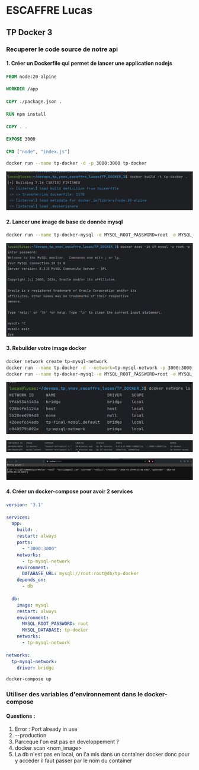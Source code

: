 # ESCAFFRE Lucas

## TP Docker 3

### Recuperer le code source de notre api

#### 1. Créer un Dockerfile qui permet de lancer une application nodejs

```Dockerfile
FROM node:20-alpine

WORKDIR /app

COPY ./package.json .

RUN npm install

COPY . .

EXPOSE 3000

CMD ["node", "index.js"]
```

```bash
docker run --name tp-docker -d -p 3000:3000 tp-docker
```

![img.png](img.png)

#### 2. Lancer une image de base de donnée mysql

```bash
docker run --name tp-docker-mysql -e MYSQL_ROOT_PASSWORD=root -e MYSQL_DATABASE=tp-docker -d mysql:latest
```

![img_1.png](img_1.png)

#### 3. Rebuilder votre image docker 

```bash
docker network create tp-mysql-network
docker run --name tp-docker -d --network=tp-mysql-network -p 3000:3000 tp-docker
docker run --name tp-docker-mysql -e MYSQL_ROOT_PASSWORD=root -e MYSQL_DATABASE=tp-docker -d --network=tp-mysql-network mysql:latest
```

![img_2.png](img_2.png)

![img_3.png](img_3.png)

![img_4.png](img_4.png)

#### 4. Créer un docker-compose pour avoir 2 services

```yml
version: '3.1'

services:
  app:
    build: .
    restart: always
    ports:
      - "3000:3000"
    networks:
      - tp-mysql-network
    environment:
      DATABASE_URL: mysql://root:root@db/tp-docker
    depends_on:
      - db

  db:
    image: mysql
    restart: always
    environment:
      MYSQL_ROOT_PASSWORD: root
      MYSQL_DATABASE: tp-docker
    networks:
      - tp-mysql-network

networks:
  tp-mysql-network:
    driver: bridge
```

```bash
docker-compose up
```

### Utiliser des variables d'environnement dans le docker-compose

#### Questions : 

1. Error : Port already in use 
2. --production
3. Parceque l'on est pas en developpement ? 
4. docker scan <nom_image>
5. La db n'est pas en local, on l'a mis dans un container docker donc pour y accéder il faut passer par le nom du container

